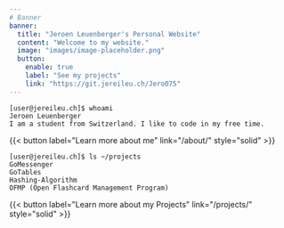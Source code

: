 ```yaml
---
# Banner
banner:
  title: "Jeroen Leuenberger's Personal Website"
  content: "Welcome to my website."
  image: "images/image-placeholder.png"
  button:
    enable: true
    label: "See my projects"
    link: "https://git.jereileu.ch/Jero075"
---
```


```
[user@jereileu.ch]$ whoami
Jeroen Leuenberger
I am a student from Switzerland. I like to code in my free time.
```
{{< button label="Learn more about me" link="/about/" style="solid" >}}
```
[user@jereileu.ch]$ ls ~/projects
GoMessenger
GoTables
Hashing-Algorithm
OFMP (Open Flashcard Management Program)
```
{{< button label="Learn more about my Projects" link="/projects/" style="solid" >}}